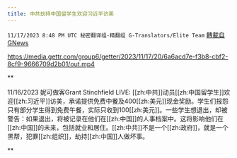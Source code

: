 ```yaml
---
title: 中共劫持中国留学生欢迎习近平访美
---
```

`11/17/2023 8:48 PM UTC 秘密翻译组-精翻组 G-Translators/Elite Team` [轉載自GNews](https://gnews.org/articles/1989048)


https://media.gettr.com/group6/getter/2023/11/17/20/6a6acd7e-f3b8-cbf2-8cf9-9666709d2b01/out.mp4


**

11/16/2023 妮可做客Grant Stinchfield LIVE: [[zh:中共]]动员[[zh:中国留学生]]欢迎[[zh:习近平]]访美，承诺提供免费中餐及400[[zh:美元]]现金奖励。学生们报怨只有部分学生得到免费午餐，实际只收到100[[zh:美元]]。一些学生想退出，却被警告：如果退出，将被记录在他们在[[zh:中国]]的人事档案中。这将影响他们在[[zh:中国]]的未来，包括就业和居住。[[zh:中共]]不是一个[[zh:政府]]，就是一个黑帮，犯罪[[zh:组织]]，劫持[[zh:中国]]人做坏事。

**
